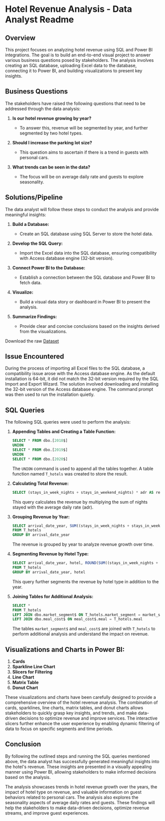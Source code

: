 # Hotel Revenue Analysis - Data Analyst Readme

## Overview
This project focuses on analyzing hotel revenue using SQL and Power BI integrations. The goal is to build an end-to-end visual project to answer various business questions posed by stakeholders. The analysis involves creating an SQL database, uploading Excel data to the database, connecting it to Power BI, and building visualizations to present key insights.

## Business Questions
The stakeholders have raised the following questions that need to be addressed through the data analysis:

1. **Is our hotel revenue growing by year?**
   - To answer this, revenue will be segmented by year, and further segmented by two hotel types.
   
2. **Should I increase the parking lot size?**
   - This question aims to ascertain if there is a trend in guests with personal cars.

3. **What trends can be seen in the data?**
   - The focus will be on average daily rate and guests to explore seasonality.

## Solutions/Pipeline
The data analyst will follow these steps to conduct the analysis and provide meaningful insights:

1. **Build a Database:**
   - Create an SQL database using SQL Server to store the hotel data.

2. **Develop the SQL Query:**
   - Import the Excel data into the SQL database, ensuring compatibility with Access database engine (32-bit version).

3. **Connect Power BI to the Database:**
   - Establish a connection between the SQL database and Power BI to fetch data.

4. **Visualize:**
   - Build a visual data story or dashboard in Power BI to present the analysis.

5. **Summarize Findings:**
   - Provide clear and concise conclusions based on the insights derived from the visualizations.

Download the raw [Dataset](https://github.com/IsraelVow/Hotel-Revenue-Analysis/raw/main/hotel_revenue_historical_full.xlsx)

## Issue Encountered
During the process of importing all Excel files to the SQL database, a compatibility issue arose with the Access database engine. As the default installation is 64-bit, it did not match the 32-bit version required by the SQL Import and Export Wizard. The solution involved downloading and installing the 32-bit version of the Access database engine. The command prompt was then used to run the installation quietly.

## SQL Queries
The following SQL queries were used to perform the analysis:

1. **Appending Tables and Creating a Table Function:**
   ```sql
   SELECT * FROM dbo.[2018$]
   UNION
   SELECT * FROM dbo.[2019$]
   UNION
   SELECT * FROM dbo.[2020$]
   ```
   The `UNION` command is used to append all the tables together. A table function named `T_hotels` was created to store the result.

2. **Calculating Total Revenue:**
   ```sql
   SELECT (stays_in_week_nights + stays_in_weekend_nights) * adr AS revenue FROM T_hotels
   ```
   This query calculates the revenue by multiplying the sum of nights stayed with the average daily rate (adr).

3. **Grouping Revenue by Year:**
   ```sql
   SELECT arrival_date_year, SUM((stays_in_week_nights + stays_in_weekend_nights) * adr) AS revenue
   FROM T_hotels
   GROUP BY arrival_date_year
   ```
   The revenue is grouped by year to analyze revenue growth over time.

4. **Segmenting Revenue by Hotel Type:**
   ```sql
   SELECT arrival_date_year, hotel, ROUND(SUM((stays_in_week_nights + stays_in_weekend_nights) * adr), 2) AS revenue
   FROM T_hotels
   GROUP BY arrival_date_year, hotel
   ```
   This query further segments the revenue by hotel type in addition to the year.

5. **Joining Tables for Additional Analysis:**
   ```sql
   SELECT *
   FROM T_hotels
   LEFT JOIN dbo.market_segment$ ON T_hotels.market_segment = market_segment$.market_segment
   LEFT JOIN dbo.meal_cost$ ON meal_cost$.meal = T_hotels.meal
   ```
   The tables `market_segment$` and `meal_cost$` are joined with `T_hotels` to perform additional analysis and understand the impact on revenue.

## Visualizations and Charts in Power BI:

1. **Cards**
2. **Sparkline Line Chart**
3. **Slicers for Filtering**
4. **Line Chart**
5. **Matrix Table**
6. **Donut Chart**

These visualizations and charts have been carefully designed to provide a comprehensive overview of the hotel revenue analysis. The combination of cards, sparklines, line charts, matrix tables, and donut charts allows stakeholders to quickly grasp key insights, and trends, and make data-driven decisions to optimize revenue and improve services. The interactive slicers further enhance the user experience by enabling dynamic filtering of data to focus on specific segments and time periods.

## Conclusion
By following the outlined steps and running the SQL queries mentioned above, the data analyst has successfully generated meaningful insights into the hotel's revenue. These insights are presented in a visually appealing manner using Power BI, allowing stakeholders to make informed decisions based on the analysis.

The analysis showcases trends in hotel revenue growth over the years, the impact of hotel type on revenue, and valuable information on guest behaviors related to personal cars. The analysis also explores the seasonality aspects of average daily rates and guests. These findings will help the stakeholders to make data-driven decisions, optimize revenue streams, and improve guest experiences.
